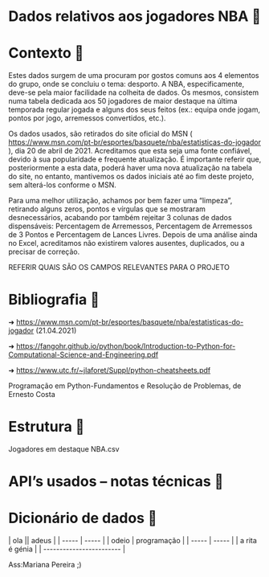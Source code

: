 # Dados relativos aos jogadores NBA 🏀

# Contexto 🏀

Estes dados surgem de uma procuram por gostos comuns aos 4 elementos do grupo, onde se concluiu o tema: desporto. A NBA, especificamente, deve-se pela maior facilidade na colheita de dados. Os mesmos, consistem numa tabela dedicada aos 50 jogadores de maior destaque na última temporada regular jogada e alguns dos seus feitos (ex.: equipa onde jogam, pontos por jogo, arremessos convertidos, etc.).

Os dados usados, são retirados do site oficial do MSN ( https://www.msn.com/pt-br/esportes/basquete/nba/estatisticas-do-jogador ), dia 20 de abril de 2021. Acreditamos que esta seja uma fonte confiável, devido à sua popularidade e frequente atualização. É importante referir que, posteriormente a esta data, poderá haver uma nova atualização na tabela do site, no entanto, mantivemos os dados iniciais até ao fim deste projeto, sem alterá-los conforme o MSN.

Para uma melhor utilização, achamos por bem fazer uma “limpeza”, retirando alguns zeros, pontos e vírgulas que se mostraram desnecessários, acabando por também rejeitar 3 colunas de dados dispensáveis: Percentagem de Arremessos, Percentagem de Arremessos de 3 Pontos e Percentagem de Lances Livres. Depois de uma análise ainda no Excel, acreditamos não existirem valores ausentes, duplicados, ou a precisar de correção. 


REFERIR QUAIS SÃO OS CAMPOS RELEVANTES PARA O PROJETO

# Bibliografia 🏀

➜ https://www.msn.com/pt-br/esportes/basquete/nba/estatisticas-do-jogador (21.04.2021)

➜ https://fangohr.github.io/python/book/Introduction-to-Python-for-Computational-Science-and-Engineering.pdf

➜ https://www.utc.fr/~jlaforet/Suppl/python-cheatsheets.pdf

Programação em Python-Fundamentos e Resolução de Problemas, de Ernesto Costa 

# Estrutura 🏀

Jogadores em destaque NBA.csv 

# API’s usados – notas técnicas 🏀

# Dicionário de dados 🏀

| ola ||  adeus |
| ----- | ----- |
| odeio | programação |
| ----- | ----- |
| a rita é génia |
| ------------------------ |

Ass:Mariana Pereira ;)

